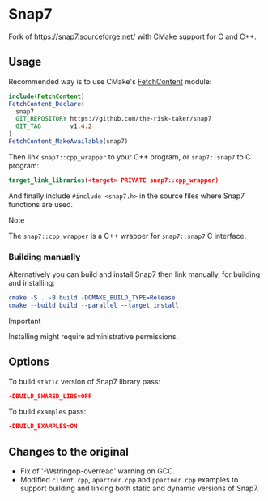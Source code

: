 # Snap7

Fork of <https://snap7.sourceforge.net/> with CMake support for C and C++.

## Usage

Recommended way is to use CMake's [FetchContent](https://cmake.org/cmake/help/latest/module/FetchContent.html) module:

```cmake
include(FetchContent)
FetchContent_Declare(
  snap7
  GIT_REPOSITORY https://github.com/the-risk-taker/snap7
  GIT_TAG        v1.4.2
)
FetchContent_MakeAvailable(snap7)
```

Then link `snap7::cpp_wrapper` to your C++ program, or `snap7::snap7` to C program:

```cmake
target_link_libraries(<target> PRIVATE snap7::cpp_wrapper)
```

And finally include `#include <snap7.h>` in the source files where Snap7 functions are used.

> [!NOTE]  
> The `snap7::cpp_wrapper` is a C++ wrapper for `snap7::snap7` C interface.

### Building manually

Alternatively you can build and install Snap7 then link manually, for building and installing:

```cmake
cmake -S . -B build -DCMAKE_BUILD_TYPE=Release
cmake --build build --parallel --target install 
```

> [!IMPORTANT]  
> Installing might require administrative permissions.

## Options

To build `static` version of Snap7 library pass:

```cmake
-DBUILD_SHARED_LIBS=OFF
```

To build `examples` pass:

```cmake
-DBUILD_EXAMPLES=ON
```

## Changes to the original

- Fix of '-Wstringop-overread' warning on GCC.
- Modified `client.cpp`, `apartner.cpp` and `ppartner.cpp` examples to support building and linking both static and dynamic versions of Snap7.
